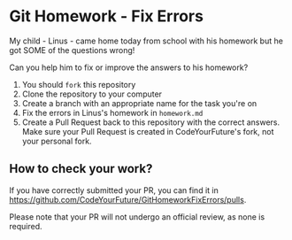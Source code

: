 # Git Homework - Fix Errors

My child - Linus - came home today from school with his homework but he got SOME of the questions wrong!

Can you help him to fix or improve the answers to his homework?

1. You should `fork` this repository
2. Clone the repository to your computer
3. Create a branch with an appropriate name for the task you're on
3. Fix the errors in Linus's homework in `homework.md`
4. Create a Pull Request back to this repository with the correct answers. Make sure your Pull Request is created in CodeYourFuture's fork, not your personal fork.


## How to check your work?
If you have correctly submitted your PR, you can find it in https://github.com/CodeYourFuture/GitHomeworkFixErrors/pulls.

Please note that your PR will not undergo an official review, as none is required.

